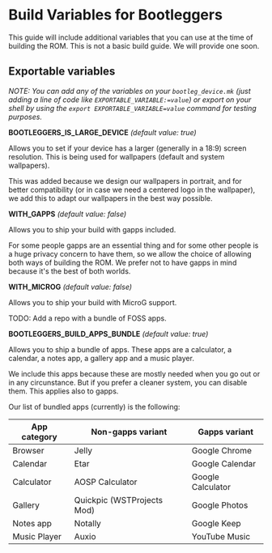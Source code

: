 # Build Variables for Bootleggers

This guide will include additional variables that you can use at the time of building the ROM. This is not a basic build guide. We will provide one soon.

## Exportable variables

*NOTE: You can add any of the variables on your `bootleg_device.mk` (just adding a line of code like `EXPORTABLE_VARIABLE:=value`) or export on your shell by using the `export EXPORTABLE_VARIABLE=value` command for testing purposes.*



**BOOTLEGGERS_IS_LARGE_DEVICE** *(default value: true)*

Allows you to set if your device has a larger (generally in a 18:9) screen resolution. This is being used for wallpapers (default and system wallpapers).

This was added because we design our wallpapers in portrait, and for better compatibility (or in case we need a centered logo in the wallpaper), we add this to adapt our wallpapers in the best way possible.



**WITH_GAPPS** *(default value: false)*

Allows you to ship your build with gapps included. 

For some people gapps are an essential thing and for some other people is a huge privacy concern to have them, so we allow the choice of allowing both ways of building the ROM. We prefer not to have gapps in mind because it's the best of both worlds.



**WITH_MICROG** *(default value: false)*

Allows you to ship your build with MicroG support. 

TODO: Add a repo with a bundle of FOSS apps.



**BOOTLEGGERS_BUILD_APPS_BUNDLE** *(default value: true)*

Allows you to ship a bundle of apps. These apps are a calculator, a calendar, a notes app, a gallery app and a music player.

We include this apps because these are mostly needed when you go out or in any circunstance. But if you prefer a cleaner system, you can disable them. This applies also to gapps. 

Our list of bundled apps (currently) is the following:

| **App category** | **Non-gapps variant**      | **Gapps variant** |
| ---------------- | -------------------------- | ----------------- |
| Browser          | Jelly                      | Google Chrome     |
| Calendar         | Etar                       | Google Calendar   |
| Calculator       | AOSP Calculator            | Google Calculator |
| Gallery          | Quickpic (WSTProjects Mod) | Google Photos     |
| Notes app        | Notally                    | Google Keep       |
| Music Player     | Auxio                      | YouTube Music     |